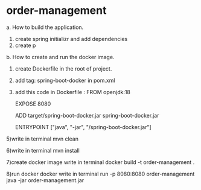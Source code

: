 # order-management
a.	How to build the application.
1) create spring initializr and add dependencies
2) create p







b.	How to create and run the docker image.
1) create Dockerfile in the root of project.

2) add tag: <finalName>spring-boot-docker</finalName> in pom.xml

3) add this code in Dockerfile :
    FROM openjdk:18
   
    EXPOSE 8080
   
    ADD target/spring-boot-docker.jar spring-boot-docker.jar
   
    ENTRYPOINT ["java", "-jar", "/spring-boot-docker.jar"]
   
   
5)write in terminal mvn clean

6)write in terminal mvn install

7)create docker image write in terminal docker build -t order-management .

8)run docker docker write in terminal run -p 8080:8080 order-management java -jar order-management.jar
